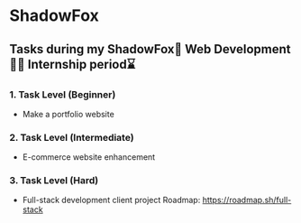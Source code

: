 # ShadowFox
## Tasks during my ShadowFox🦊 Web Development👨‍💻 Internship period⌛

### 1. Task Level (Beginner)
* Make a portfolio website

### 2. Task Level (Intermediate)
* E-commerce website enhancement

### 3. Task Level (Hard)
* Full-stack development client project
Roadmap: https://roadmap.sh/full-stack
